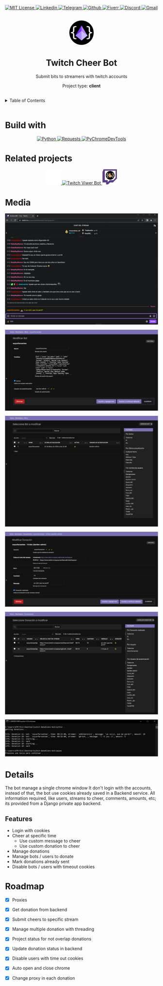 <div><a href='https://github.com/darideveloper/twitch-cheer-bot/blob/master/LICENSE' target='_blank'>
            <img src='https://img.shields.io/github/license/darideveloper/twitch-cheer-bot.svg?style=for-the-badge' alt='MIT License' height='30px'/>
        </a><a href='https://www.linkedin.com/in/francisco-dari-hernandez-6456b6181/' target='_blank'>
                <img src='https://img.shields.io/static/v1?style=for-the-badge&message=LinkedIn&color=0A66C2&logo=LinkedIn&logoColor=FFFFFF&label=' alt='Linkedin' height='30px'/>
            </a><a href='https://t.me/darideveloper' target='_blank'>
                <img src='https://img.shields.io/static/v1?style=for-the-badge&message=Telegram&color=26A5E4&logo=Telegram&logoColor=FFFFFF&label=' alt='Telegram' height='30px'/>
            </a><a href='https://github.com/darideveloper' target='_blank'>
                <img src='https://img.shields.io/static/v1?style=for-the-badge&message=GitHub&color=181717&logo=GitHub&logoColor=FFFFFF&label=' alt='Github' height='30px'/>
            </a><a href='https://www.fiverr.com/darideveloper?up_rollout=true' target='_blank'>
                <img src='https://img.shields.io/static/v1?style=for-the-badge&message=Fiverr&color=222222&logo=Fiverr&logoColor=1DBF73&label=' alt='Fiverr' height='30px'/>
            </a><a href='https://discord.com/users/992019836811083826' target='_blank'>
                <img src='https://img.shields.io/static/v1?style=for-the-badge&message=Discord&color=5865F2&logo=Discord&logoColor=FFFFFF&label=' alt='Discord' height='30px'/>
            </a><a href='mailto:darideveloper@gmail.com?subject=Hello Dari Developer' target='_blank'>
                <img src='https://img.shields.io/static/v1?style=for-the-badge&message=Gmail&color=EA4335&logo=Gmail&logoColor=FFFFFF&label=' alt='Gmail' height='30px'/>
            </a></div><div align='center'><br><br><img src='https://github.com/darideveloper/twitch-cheer-bot/blob/master/logo.png?raw=true' alt='Twitch Cheer Bot' height='80px'/>

# Twitch Cheer Bot

Submit bits to streamers with twitch accounts

Project type: **client**

</div><br><details>
            <summary>Table of Contents</summary>
            <ol>
<li><a href='#buildwith'>Build With</a></li>
<li><a href='#relatedprojects'>Related Projects</a></li>
<li><a href='#media'>Media</a></li>
<li><a href='#details'>Details</a></li>
<li><a href='#roadmap'>Roadmap</a></li></ol>
        </details><br>

# Build with

<div align='center'><a href='https://www.python.org/' target='_blank'> <img src='https://cdn.svgporn.com/logos/python.svg' alt='Python' title='Python' height='50px'/> </a><a href='https://requests.readthedocs.io/en/latest/' target='_blank'> <img src='https://requests.readthedocs.io/en/latest/_static/requests-sidebar.png' alt='Requests' title='Requests' height='50px'/> </a><a href='https://github.com/marty90/PyChromeDevTools' target='_blank'> <img src='https://cdn.svgporn.com/logos/chrome.svg' alt='PyChromeDevTools' title='PyChromeDevTools' height='50px'/> </a></div>

# Related projects

<div align='center'><a href='https://github.com/darideveloper/comunidad-mc' target='_blank'> <img src='https://github.com/darideveloper/comunidad-mc/blob/master/app/static/app/imgs/logo_white.png?raw=true' alt='Comunidad MC' title='Comunidad MC' height='50px'/> </a><a href='https://github.com/darideveloper/twitch-viwer-bot' target='_blank'> <img src='https://github.com/darideveloper/twitch-viwer-bot/blob/master/logo.png?raw=true' alt='Twitch Viwer Bot' title='Twitch Viwer Bot' height='50px'/> </a><a href='https://github.com/darideveloper/twitch-cookies-getter' target='_blank'> <img src='https://github.com/darideveloper/twitch-cookies-getter/blob/master/logo.png?raw=true' alt='Twitch Cookies Getter' title='Twitch Cookies Getter' height='50px'/> </a></div>

# Media

![cheers](https://github.com/darideveloper/twitch-cheer-bot/blob/master/screenshots/cheers.png?raw=true)

![dashboard bots form](https://github.com/darideveloper/twitch-cheer-bot/blob/master/screenshots/dashboard-bots-form.png?raw=true)

![dashboard bots list](https://github.com/darideveloper/twitch-cheer-bot/blob/master/screenshots/dashboard-bots-list.png?raw=true)

![dashboard donations form](https://github.com/darideveloper/twitch-cheer-bot/blob/master/screenshots/dashboard-donations-form.png?raw=true)

![dashboard donations list](https://github.com/darideveloper/twitch-cheer-bot/blob/master/screenshots/dashboard-donations-list.png?raw=true)

![terminal](https://github.com/darideveloper/twitch-cheer-bot/blob/master/screenshots/termina.png?raw=true)

# Details

The bot manage a single chrome window
It don't login with the accounts, instead of that, the bot use cookies already saved in a Backend service. 
All information required, like users, streams to cheer, comments, amounts, etc; its provided from a Django private app backend.

## Features

* Login with cookies
* Cheer at specific time 
	* Use custom message to cheer
	* Use custom donation to cheer
* Manage donations
* Manage bots / users to donate
* Mark donations already sent
* Disable bots / users with timeout cookies

# Roadmap

* [x] Proxies
* [x] Get donation from backend
* [x] Submit cheers to specific stream
* [x] Manage multiple donation with threading
* [x] Project status for not overlap donations
* [x] Update donation status in backend
* [x] Disable users with time out cookies
* [x] Auto open and close chrome
* [x] Change proxy in each donation

